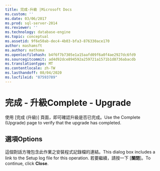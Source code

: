 ```yaml
---
title: 完成-升級 |Microsoft Docs
ms.custom: ''
ms.date: 03/06/2017
ms.prod: sql-server-2014
ms.reviewer: ''
ms.technology: database-engine
ms.topic: conceptual
ms.assetid: 9f6e50ab-dec4-4b03-bfa3-876330ace170
author: mashamsft
ms.author: mathoma
ms.openlocfilehash: b4f6f7b7305e1a15aafd09f6a0f4ae2927dc6fd9
ms.sourcegitcommit: ad4d92dce894592a259721a1571b1d8736abacdb
ms.translationtype: MT
ms.contentlocale: zh-TW
ms.lasthandoff: 08/04/2020
ms.locfileid: "87593789"
---
```

# <a name="complete---upgrade"></a><span data-ttu-id="60941-102">完成 - 升級</span><span class="sxs-lookup"><span data-stu-id="60941-102">Complete - Upgrade</span></span>
  <span data-ttu-id="60941-103">使用 [完成 (升級)] 頁面，即可確認升級是否已完成。</span><span class="sxs-lookup"><span data-stu-id="60941-103">Use the Complete (Upgrade) page to verify that the upgrade has completed.</span></span>  
  
## <a name="options"></a><span data-ttu-id="60941-104">選項</span><span class="sxs-lookup"><span data-stu-id="60941-104">Options</span></span>  
 <span data-ttu-id="60941-105">這個對話方塊包含此作業之安裝程式記錄檔的連結。</span><span class="sxs-lookup"><span data-stu-id="60941-105">This dialog box includes a link to the Setup log file for this operation.</span></span> <span data-ttu-id="60941-106">若要繼續，請按一下 [**關閉**]。</span><span class="sxs-lookup"><span data-stu-id="60941-106">To continue, click **Close**.</span></span>  
  
  
